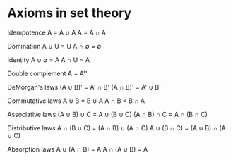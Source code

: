 # Axioms in set theory

Idempotence
A = A ∪ A
A = A ∩ A

Domination
A ∪ U = U
A ∩ ∅ = ∅

Identity
A ∪ ∅ = A
A ∩ U = A

Double complement
A = A''

DeMorgan's laws
(A ∪ B)' = A' ∩ B'
(A ∩ B)' = A' ∪ B'

Commutative laws
A ∪ B = B ∪ A
A ∩ B = B ∩ A

Associative laws
(A ∪ B) ∪ C = A ∪ (B ∪ C)
(A ∩ B) ∩ C = A ∩ (B ∩ C)

Distributive laws
A ∩ (B ∪ C) = (A ∩ B) ∪ (A ∩ C)
A ∪ (B ∩ C) = (A ∪ B) ∩ (A ∪ C)

Absorption laws
A ∪ (A ∩ B) = A
A ∩ (A ∪ B) = A
